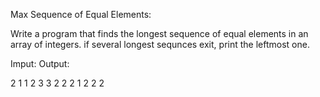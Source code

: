 Max Sequence of Equal Elements:


Write a program that finds the longest sequence of equal elements in an array of integers. if several longest sequnces exit, print the leftmost one.


Imput:                      Output:

2 1 1 2 3 3 2 2 2 1          2 2 2